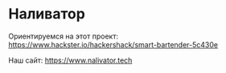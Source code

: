 # Наливатор
Ориентируемся на этот проект:
https://www.hackster.io/hackershack/smart-bartender-5c430e

Наш сайт:
https://www.nalivator.tech

